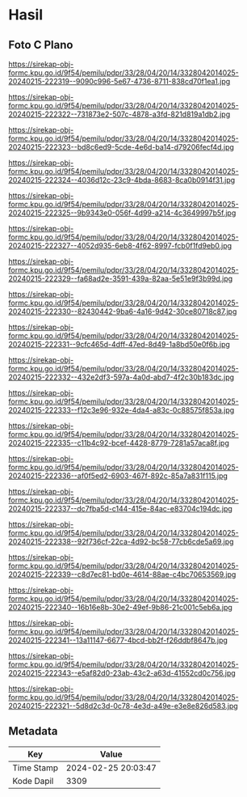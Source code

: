 # Hasil

## Foto C Plano

https://sirekap-obj-formc.kpu.go.id/9f54/pemilu/pdpr/33/28/04/20/14/3328042014025-20240215-222319--9090c996-5e67-4736-8711-838cd70f1ea1.jpg

https://sirekap-obj-formc.kpu.go.id/9f54/pemilu/pdpr/33/28/04/20/14/3328042014025-20240215-222322--731873e2-507c-4878-a3fd-821d819a1db2.jpg

https://sirekap-obj-formc.kpu.go.id/9f54/pemilu/pdpr/33/28/04/20/14/3328042014025-20240215-222323--bd8c6ed9-5cde-4e6d-ba14-d79206fecf4d.jpg

https://sirekap-obj-formc.kpu.go.id/9f54/pemilu/pdpr/33/28/04/20/14/3328042014025-20240215-222324--4036d12c-23c9-4bda-8683-8ca0b0914f31.jpg

https://sirekap-obj-formc.kpu.go.id/9f54/pemilu/pdpr/33/28/04/20/14/3328042014025-20240215-222325--9b9343e0-056f-4d99-a214-4c3649997b5f.jpg

https://sirekap-obj-formc.kpu.go.id/9f54/pemilu/pdpr/33/28/04/20/14/3328042014025-20240215-222327--4052d935-6eb8-4f62-8997-fcb0f1fd9eb0.jpg

https://sirekap-obj-formc.kpu.go.id/9f54/pemilu/pdpr/33/28/04/20/14/3328042014025-20240215-222329--fa68ad2e-3591-439a-82aa-5e51e9f3b99d.jpg

https://sirekap-obj-formc.kpu.go.id/9f54/pemilu/pdpr/33/28/04/20/14/3328042014025-20240215-222330--82430442-9ba6-4a16-9d42-30ce80718c87.jpg

https://sirekap-obj-formc.kpu.go.id/9f54/pemilu/pdpr/33/28/04/20/14/3328042014025-20240215-222331--9cfc465d-4dff-47ed-8d49-1a8bd50e0f6b.jpg

https://sirekap-obj-formc.kpu.go.id/9f54/pemilu/pdpr/33/28/04/20/14/3328042014025-20240215-222332--432e2df3-597a-4a0d-abd7-4f2c30b183dc.jpg

https://sirekap-obj-formc.kpu.go.id/9f54/pemilu/pdpr/33/28/04/20/14/3328042014025-20240215-222333--f12c3e96-932e-4da4-a83c-0c88575f853a.jpg

https://sirekap-obj-formc.kpu.go.id/9f54/pemilu/pdpr/33/28/04/20/14/3328042014025-20240215-222335--c11b4c92-bcef-4428-8779-7281a57aca8f.jpg

https://sirekap-obj-formc.kpu.go.id/9f54/pemilu/pdpr/33/28/04/20/14/3328042014025-20240215-222336--af0f5ed2-6903-467f-892c-85a7a831f115.jpg

https://sirekap-obj-formc.kpu.go.id/9f54/pemilu/pdpr/33/28/04/20/14/3328042014025-20240215-222337--dc7fba5d-c144-415e-84ac-e83704c194dc.jpg

https://sirekap-obj-formc.kpu.go.id/9f54/pemilu/pdpr/33/28/04/20/14/3328042014025-20240215-222338--92f736cf-22ca-4d92-bc58-77cb6cde5a69.jpg

https://sirekap-obj-formc.kpu.go.id/9f54/pemilu/pdpr/33/28/04/20/14/3328042014025-20240215-222339--c8d7ec81-bd0e-4614-88ae-c4bc70653569.jpg

https://sirekap-obj-formc.kpu.go.id/9f54/pemilu/pdpr/33/28/04/20/14/3328042014025-20240215-222340--16b16e8b-30e2-49ef-9b86-21c001c5eb6a.jpg

https://sirekap-obj-formc.kpu.go.id/9f54/pemilu/pdpr/33/28/04/20/14/3328042014025-20240215-222341--13a11147-6677-4bcd-bb2f-f26ddbf8647b.jpg

https://sirekap-obj-formc.kpu.go.id/9f54/pemilu/pdpr/33/28/04/20/14/3328042014025-20240215-222343--e5af82d0-23ab-43c2-a63d-41552cd0c756.jpg

https://sirekap-obj-formc.kpu.go.id/9f54/pemilu/pdpr/33/28/04/20/14/3328042014025-20240215-222321--5d8d2c3d-0c78-4e3d-a49e-e3e8e826d583.jpg


## Metadata

| Key        | Value               |
| ---------- | ------------------- |
| Time Stamp | 2024-02-25 20:03:47 |
| Kode Dapil | 3309                |



